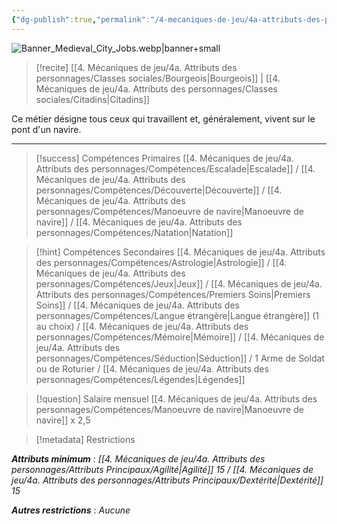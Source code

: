 ```yaml
---
{"dg-publish":true,"permalink":"/4-mecaniques-de-jeu/4a-attributs-des-personnages/metiers/marin/"}
---
```


![Banner_Medieval_City_Jobs.webp|banner+small](/img/user/Z.%20Ressources/Banner_Medieval_City_Jobs.webp)

>[!recite] [[4. Mécaniques de jeu/4a. Attributs des personnages/Classes sociales/Bourgeois\|Bourgeois]] | [[4. Mécaniques de jeu/4a. Attributs des personnages/Classes sociales/Citadins\|Citadins]] 

Ce métier désigne tous ceux qui travaillent et, généralement, vivent sur le pont d'un navire.

---

>[!success] Compétences Primaires
> [[4. Mécaniques de jeu/4a. Attributs des personnages/Compétences/Escalade\|Escalade]] / [[4. Mécaniques de jeu/4a. Attributs des personnages/Compétences/Découverte\|Découverte]] / [[4. Mécaniques de jeu/4a. Attributs des personnages/Compétences/Manoeuvre de navire\|Manoeuvre de navire]] / [[4. Mécaniques de jeu/4a. Attributs des personnages/Compétences/Natation\|Natation]] 

>[!hint] Compétences Secondaires
> [[4. Mécaniques de jeu/4a. Attributs des personnages/Compétences/Astrologie\|Astrologie]] / [[4. Mécaniques de jeu/4a. Attributs des personnages/Compétences/Jeux\|Jeux]] / [[4. Mécaniques de jeu/4a. Attributs des personnages/Compétences/Premiers Soins\|Premiers Soins]] / [[4. Mécaniques de jeu/4a. Attributs des personnages/Compétences/Langue étrangère\|Langue étrangère]] (1 au choix) / [[4. Mécaniques de jeu/4a. Attributs des personnages/Compétences/Mémoire\|Mémoire]] / [[4. Mécaniques de jeu/4a. Attributs des personnages/Compétences/Séduction\|Séduction]] / 1 Arme de Soldat ou de Roturier / [[4. Mécaniques de jeu/4a. Attributs des personnages/Compétences/Légendes\|Légendes]] 

>[!question] Salaire mensuel 
> [[4. Mécaniques de jeu/4a. Attributs des personnages/Compétences/Manoeuvre de navire\|Manoeuvre de navire]] x 2,5

>[!metadata] Restrictions

***Attributs minimum*** : *[[4. Mécaniques de jeu/4a. Attributs des personnages/Attributs Principaux/Agilité\|Agilité]] 15 / [[4. Mécaniques de jeu/4a. Attributs des personnages/Attributs Principaux/Dextérité\|Dextérité]] 15*

***Autres restrictions*** : *Aucune*
